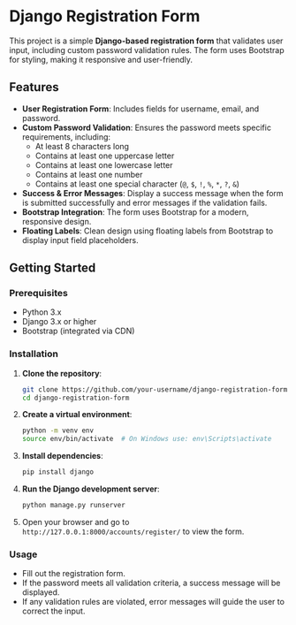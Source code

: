 # Django Registration Form

This project is a simple **Django-based registration form** that validates user input, including custom password validation rules. The form uses Bootstrap for styling, making it responsive and user-friendly.

## Features

- **User Registration Form**: Includes fields for username, email, and password.
- **Custom Password Validation**: Ensures the password meets specific requirements, including:
  - At least 8 characters long
  - Contains at least one uppercase letter
  - Contains at least one lowercase letter
  - Contains at least one number
  - Contains at least one special character (`@`, `$`, `!`, `%`, `*`, `?`, `&`)
- **Success & Error Messages**: Display a success message when the form is submitted successfully and error messages if the validation fails.
- **Bootstrap Integration**: The form uses Bootstrap for a modern, responsive design.
- **Floating Labels**: Clean design using floating labels from Bootstrap to display input field placeholders.

## Getting Started

### Prerequisites

- Python 3.x
- Django 3.x or higher
- Bootstrap (integrated via CDN)

### Installation

1. **Clone the repository**:
    ```bash
    git clone https://github.com/your-username/django-registration-form.git
    cd django-registration-form
    ```

2. **Create a virtual environment**:
    ```bash
    python -m venv env
    source env/bin/activate  # On Windows use: env\Scripts\activate
    ```

3. **Install dependencies**:
    ```bash
    pip install django
    ```

4. **Run the Django development server**:
    ```bash
    python manage.py runserver
    ```

5. Open your browser and go to `http://127.0.0.1:8000/accounts/register/` to view the form.

### Usage

- Fill out the registration form.
- If the password meets all validation criteria, a success message will be displayed.
- If any validation rules are violated, error messages will guide the user to correct the input.
